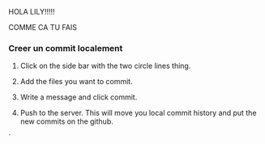 HOLA LILY!!!!!


COMME CA TU FAIS

### Creer un commit localement

1. Click on the side bar with the two circle lines thing.

2. Add the files you want to commit.

3. Write a message and click commit.

4. Push to the server. This will move you local commit history and put the new commits on the github.

`